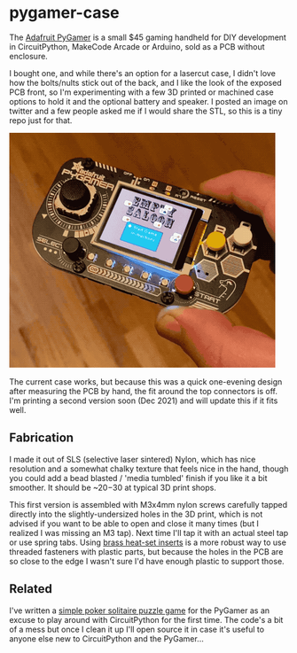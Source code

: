# pygamer-case

The [Adafruit PyGamer](https://www.adafruit.com/product/4242) is a small $45 gaming handheld for DIY development in CircuitPython, MakeCode Arcade or Arduino, sold as a PCB without enclosure.

I bought one, and while there's an option for a lasercut case, I didn't love how the bolts/nults stick out of the back, and I like the look of the exposed PCB front, so I'm experimenting with a few 3D printed or machined case options to hold it and the optional battery and speaker. I posted an image on twitter and a few people asked me if I would share the STL, so this is a tiny repo just for that.

![animation of pygamer in case](pygamer-backcase1.gif)

The current case works, but because this was a quick one-evening design after measuring the PCB by hand, the fit around the top connectors is off. I'm printing a second version soon (Dec 2021) and will update this if it fits well.

## Fabrication

I made it out of SLS (selective laser sintered) Nylon, which has nice resolution and a somewhat chalky texture that feels nice in the hand, though you could add a bead blasted / 'media tumbled' finish if you like it a bit smoother. It should be ~$20-$30 at typical 3D print shops.

This first version is assembled with M3x4mm nylon screws carefully tapped directly into the slightly-undersized holes in the 3D print, which is not advised if you want to be able to open and close it many times (but I realized I was missing an M3 tap). Next time I'll tap it with an actual steel tap or use spring tabs. Using [brass heat-set inserts](https://www.adafruit.com/product/4256) is a more robust way to use threaded fasteners with plastic parts, but because the holes in the PCB are so close to the edge I wasn't sure I'd have enough plastic to support those.

## Related

I've written a [simple poker solitaire puzzle game](https://twitter.com/icegoat9/status/1459791190153334786) for the PyGamer as an excuse to play around with CircuitPython for the first time. The code's a bit of a mess but once I clean it up I'll open source it in case it's useful to anyone else new to CircuitPython and the PyGamer...
